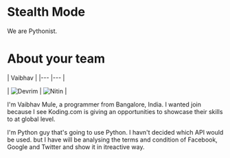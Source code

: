 Stealth Mode
================

We are Pythonist. 

About your team
===========================

| Vaibhav |
|--- |--- |

| ![Devrim](https://pbs.twimg.com/profile_images/378800000863144334/uZWGPcJz_400x400.jpeg) | ![Nitin](https://pbs.twimg.com/profile_images/1416284972/NitinGupta-1.jpg) |






I'm Vaibhav Mule, a programmer from Bangalore, India. I wanted join because I see Koding.com is giving an opportunities to showcase their skills to at global level.


I'm Python guy that's going to use Python. I havn't decided which API would be used. but I have will be analysing the terms and condition of Facebook, Google and Twitter and show it in itreactive way.

